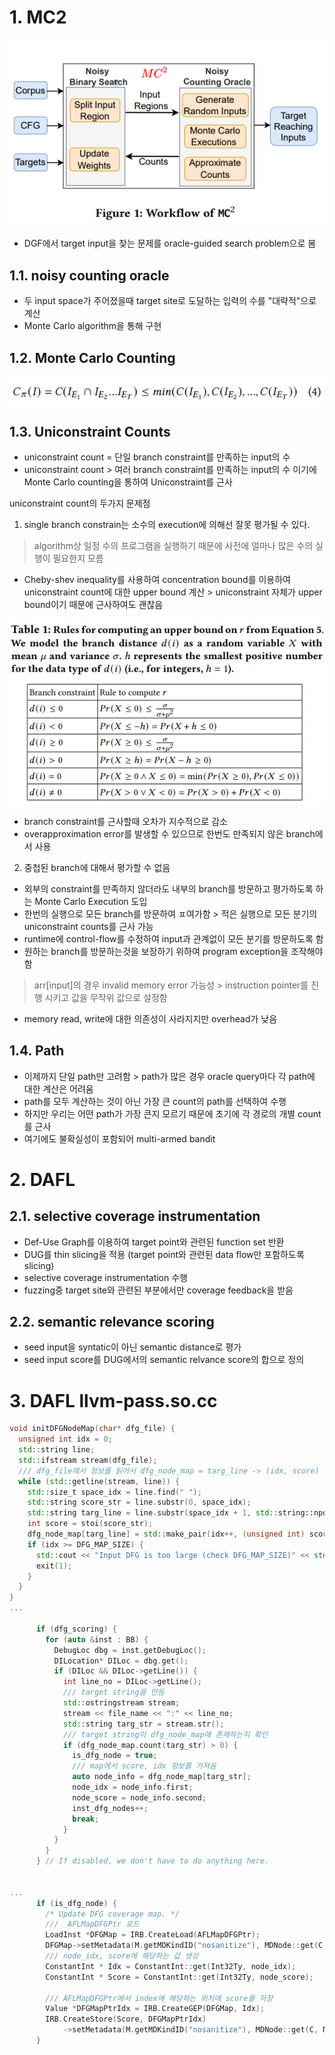 # 1. MC2
![figure1](./image/11_figure1.png)

- DGF에서 target input을 찾는 문제를 oracle-guided search problem으로 봄

## 1.1. noisy counting oracle
- 두 input space가 주어졌을때 target site로 도달하는 입력의 수를 "대략적"으로 계산 
- Monte Carlo algorithm을 통해 구현

## 1.2. Monte Carlo Counting

![formula4](./image/11_formula4.png)

## 1.3. Uniconstraint Counts
- uniconstraint count = 단일 branch constraint를 만족하는 input의 수
- uniconstraint count > 여러 branch constraint를 만족하는 input의 수  이기에 Monte Carlo counting을 통하여 Uniconstraint를 근사

uniconstraint count의 두가지 문제점
1. single branch constrain는 소수의 execution에 의해선 잘못 평가될 수 있다.
> algorithm상 일정 수의 프로그램을 실행하기 때문에 사전에 얼마나 많은 수의 실행이 필요한지 모름
- Cheby-shev inequality를 사용하여 concentration bound를 이용하여 uniconstraint count에 대한 upper bound 계산 > uniconstraint 자체가 upper bound이기 때문에 근사하여도 괜찮음

![table1](./image/11_table1.png)

- branch constraint를 근사할때 오차가 지수적으로 감소
- overapproximation error를 발생할 수 있으므로 한번도 만족되지 않은 branch에서 사용
2. 중첩된 branch에 대해서 평가할 수 없음
- 외부의 constraint를 만족하지 않더라도 내부의 branch를 방문하고 평가하도록 하는 Monte Carlo Execution 도입
- 한번의 실행으로 모든 branch를 방문하여 ㅍ여가함 > 적은 실행으로 모든 분기의 uniconstraint counts를 근사 가능
- runtime에 control-flow를 수정하여 input과 관계없이 모든 분기를 방문하도록 함
- 원하는 branch를 방문하는것을 보장하기 위하여 program exception을 조작해야함
> arr[input]의 경우 invalid memory error 가능성 > instruction pointer를 진행 시키고 값을 무작위 값으로 설정함
- memory read, write에 대한 의존성이 사라지지만 overhead가 낮음

## 1.4. Path
- 이제까지 단일 path만 고려함 > path가 많은 경우 oracle query마다 각 path에 대한 계산은 어려움
- path를 모두 계산하는 것이 아닌 가장 큰 count의 path를 선택하여 수행
- 하지만 우리는 어떤 path가 가장 큰지 모르기 때문에 초기에 각 경로의 개별 count를 근사
- 여기에도 불확실성이 포함되어 multi-armed bandit
# 2. DAFL
## 2.1. selective coverage instrumentation
- Def-Use Graph를 이용하여 target point와 관련된 function set 반환
- DUG를 thin slicing을 적용 (target point와 관련된 data flow만 포함하도록 slicing)
- selective coverage instrumentation 수행
- fuzzing중 target site와 관련된 부분에서만 coverage feedback을 받음
## 2.2. semantic relevance scoring
- seed input을 syntatic이 아닌 semantic distance로 평가
- seed input score를 DUG에서의 semantic relvance score의 합으로 정의

# 3. DAFL llvm-pass.so.cc
```cpp
void initDFGNodeMap(char* dfg_file) {
  unsigned int idx = 0;
  std::string line;
  std::ifstream stream(dfg_file);
  /// dfg_file에서 정보를 읽어서 dfg_node_map = targ_line -> (idx, score) 생성
  while (std::getline(stream, line)) {
    std::size_t space_idx = line.find(" ");
    std::string score_str = line.substr(0, space_idx);
    std::string targ_line = line.substr(space_idx + 1, std::string::npos);
    int score = stoi(score_str);
    dfg_node_map[targ_line] = std::make_pair(idx++, (unsigned int) score);
    if (idx >= DFG_MAP_SIZE) {
      std::cout << "Input DFG is too large (check DFG_MAP_SIZE)" << std::endl;
      exit(1);
    }
  }
}
...

      if (dfg_scoring) {
        for (auto &inst : BB) {
          DebugLoc dbg = inst.getDebugLoc();
          DILocation* DILoc = dbg.get();
          if (DILoc && DILoc->getLine()) {
            int line_no = DILoc->getLine();
            /// target string을 만듬
            std::ostringstream stream;
            stream << file_name << ":" << line_no;
            std::string targ_str = stream.str();
            /// target string이 dfg_node_map에 존재하는지 확인
            if (dfg_node_map.count(targ_str) > 0) {
              is_dfg_node = true;
              /// map에서 score, idx 정보를 가져옴
              auto node_info = dfg_node_map[targ_str];
              node_idx = node_info.first;
              node_score = node_info.second;
              inst_dfg_nodes++;
              break;
            }
          }
        }
      } // If disabled, we don't have to do anything here.


...
      if (is_dfg_node) {
        /* Update DFG coverage map. */
        ///  AFLMapDFGPtr 로드
        LoadInst *DFGMap = IRB.CreateLoad(AFLMapDFGPtr);
        DFGMap->setMetadata(M.getMDKindID("nosanitize"), MDNode::get(C, None));
        /// node_idx, score에 해당하는 값 생성
        ConstantInt * Idx = ConstantInt::get(Int32Ty, node_idx);
        ConstantInt * Score = ConstantInt::get(Int32Ty, node_score);

        /// AFLMapDFGPtr에서 index에 해당하는 위치에 score를 저장
        Value *DFGMapPtrIdx = IRB.CreateGEP(DFGMap, Idx);
        IRB.CreateStore(Score, DFGMapPtrIdx)
            ->setMetadata(M.getMDKindID("nosanitize"), MDNode::get(C, None));
      }

```